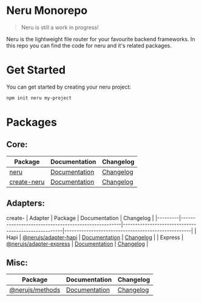 # Neru Monorepo

> Neru is still a work in progress!

Neru is the lightweight file router for your favourite backend frameworks. In this repo you can find the code for neru and it's related packages.

# Get Started

You can get started by creating your neru project:

```bash
npm init neru my-project
```

# Packages

## Core:

| Package                                       | Documentation                                    | Changelog                                                                   |
|-----------------------------------------------|--------------------------------------------------|-----------------------------------------------------------------------------|
| [neru](packages/neru)                         | [Documentation](packages/neru/README.md)         | [Changelog](packages/neru/CHANGELOG.md)                                     |
| [create-neru](packages/create-neru)                         | [Documentation](packages/create-neru/README.md)         | [Changelog](packages/create-neru/CHANGELOG.md)         |

## Adapters:
create-
| Adapter | Package                                             | Documentation                                       | Changelog                                          |
|---------|-----------------------------------------------------|-----------------------------------------------------|----------------------------------------------------|
| Hapi    | [@nerujs/adapter-hapi](packages/adapter-hapi)       | [Documentation](packages/adapter-hapi/README.md)    | [Changelog](packages/adapter-hapi/CHANGELOG.md)    |
| Express | [@nerujs/adapter-express](packages/adapter-express) | [Documentation](packages/adapter-express/README.md) | [Changelog](packages/adapter-express/CHANGELOG.md) |

## Misc:

| Package                                       | Documentation                                    | Changelog                                       |
|-----------------------------------------------|--------------------------------------------------|-------------------------------------------------|
| [@nerujs/methods](packages/methods)           | [Documentation](packages/methods/README.md)      | [Changelog](packages/methods/CHANGELOG.md)      |